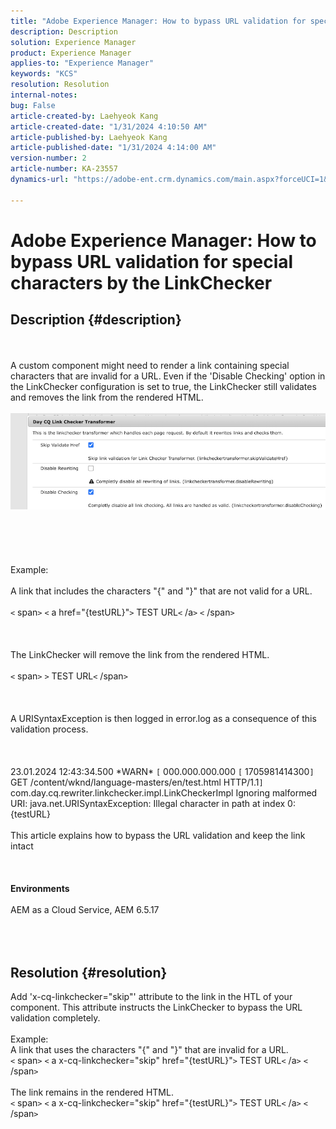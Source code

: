 ```yaml
---
title: "Adobe Experience Manager: How to bypass URL validation for special characters by the LinkChecker"
description: Description
solution: Experience Manager
product: Experience Manager
applies-to: "Experience Manager"
keywords: "KCS"
resolution: Resolution
internal-notes: 
bug: False
article-created-by: Laehyeok Kang
article-created-date: "1/31/2024 4:10:50 AM"
article-published-by: Laehyeok Kang
article-published-date: "1/31/2024 4:14:00 AM"
version-number: 2
article-number: KA-23557
dynamics-url: "https://adobe-ent.crm.dynamics.com/main.aspx?forceUCI=1&pagetype=entityrecord&etn=knowledgearticle&id=3b6ac3b4-eebf-ee11-9079-6045bd0061cb"

---
```

# Adobe Experience Manager: How to bypass URL validation for special characters by the LinkChecker

## Description {#description}

<br><br>A custom component might need to render a link containing special characters that are invalid for a URL. Even if the 'Disable Checking' option in the LinkChecker configuration is set to true, the LinkChecker still validates and removes the link from the rendered HTML.<br><br>![](assets/___416ac3b4-eebf-ee11-9079-6045bd0061cb___.png)<br><br> <br><br><br><br>Example:<br><br>A link that includes the characters "{" and "}" that are not valid for a URL. <br><br>`<` span`>` `<` a href="{testURL}"`>` TEST URL`<` /a`>` `<` /span`>` <br><br> <br><br>The LinkChecker will remove the link from the rendered HTML.<br><br>`<` span`>` `>` TEST URL`<` /span`>` <br><br> <br><br>A URISyntaxException is then logged in error.log as a consequence of this validation process.<br><br> <br><br>23.01.2024 12:43:34.500 \*WARN\* `[` 000.000.000.000 `[` 1705981414300`]`  GET /content/wknd/language-masters/en/test.html HTTP/1.1`]`  com.day.cq.rewriter.linkchecker.impl.LinkCheckerImpl Ignoring malformed URI: java.net.URISyntaxException: Illegal character in path at index 0: {testURL}<br><br>This article explains how to bypass the URL validation and keep the link intact<br><br> <br><br><b>Environments</b><br><br>AEM as a Cloud Service, AEM 6.5.17<br><br><br><br>

## Resolution {#resolution}

Add 'x-cq-linkchecker="skip"' attribute to the link in the HTL of your component. This attribute instructs the LinkChecker to bypass the URL validation completely.<br> <br>Example:<br>A link that uses the characters "{" and "}" that are invalid for a URL. <br>`<` span`>` `<` a x-cq-linkchecker="skip" href="{testURL}"`>` TEST URL`<` /a`>` `<` /span`>` <br> <br>The link remains in the rendered HTML.<br>`<` span`>` `<` a x-cq-linkchecker="skip" href="{testURL}"`>` TEST URL`<` /a`>` `<` /span`>`  <br> 